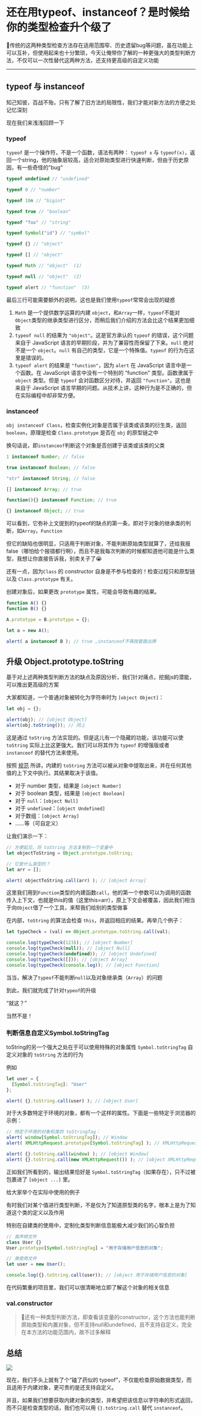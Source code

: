 # 还在用typeof、instanceof？是时候给你的类型检查升个级了

🎲传统的这两种类型检查方法存在适用范围窄、历史遗留bug等问题，虽在功能上可以互补，但使用起来也十分繁琐，今天让俺带你了解的一种更强大的类型判断方法，不仅可以一次性替代这两种方法，还支持更高级的自定义功能

***

## typeof 与 instanceof

知己知彼，百战不殆，只有了解了旧方法的局限性，我们才能对新方法的方便之处记忆深刻

现在我们来浅浅回顾一下

### typeof

`typeof` 是一个操作符，不是一个函数，语法有两种： `typeof x` 与 `typeof(x)`，返回一个string，他的抽象层较高，适合对原始类型进行快速判断，但由于历史原因，有一些奇怪的"bug"

```javascript
typeof undefined // "undefined"

typeof 0 // "number"

typeof 10n // "bigint"

typeof true // "boolean"

typeof "foo" // "string"

typeof Symbol("id") // "symbol"

typeof {} // "object"  

typeof [] // "object"  

typeof Math // "object"  (1)

typeof null // "object"  (2)

typeof alert // "function"  (3)
```

最后三行可能需要额外的说明，这也是我们使用`typeof`常常会出现的疑惑

1.  `Math` 是一个提供数学运算的内建 `object`，和`Array`一样，`typeof`不能对`Object`类型的继承类型进行区分，而稍后我们介绍的方法会比这个结果更加细致
2.  `typeof null` 的结果为 `"object"`。这是官方承认的 `typeof` 的错误，这个问题来自于 JavaScript 语言的早期阶段，并为了兼容性而保留了下来。`null` 绝对不是一个 `object`。`null` 有自己的类型，它是一个特殊值。`typeof` 的行为在这里是错误的。
3.  `typeof alert` 的结果是 `"function"`，因为 `alert` 在 JavaScript 语言中是一个函数。在 JavaScript 语言中没有一个特别的 “function” 类型。函数隶属于 `object` 类型。但是 `typeof` 会对函数区分对待，并返回 `"function"`。这也是来自于 JavaScript 语言早期的问题。从技术上讲，这种行为是不正确的，但在实际编程中却非常方便。

### instanceof

`obj instanceof Class`，检查实例化对象是否属于该类或该类的衍生类，返回`boolean`，原理是检查 `Class.prototype` 是否在 `obj` 的原型链之中

换句话说，即`instanceof`判断这个对象是否创建于该类或该类的父类

```javascript
1 instanceof Number; // false

true instanceof Boolean; // false

"str" instanceof String; // false

[] instanceof Array; // true

function(){} instanceof Function; // true

{} instanceof Object; // true

```

可以看到，它弥补上文提到的typeof的缺点的第一条，即对于对象的继承类的判断，如`Array`，`Function`

但它的缺陷也很明显，只适用于判断对象，不能判断原始类型就算了，还给我报false（哪怕给个报错都行啊），而且不是我每次判断的时候都知道他可能是什么类型，我想让你直接告诉我，别卖关子了😭

还有一点，因为`Class` 的 constructor 自身是不参与检查的！检查过程只和原型链以及 `Class.prototype` 有关。

创建对象后，如果更改 `prototype` 属性，可能会导致有趣的结果。

```javascript
function A() {}
function B() {}

A.prototype = B.prototype = {};

let a = new A();

alert( a instanceof B ); // true ,instanceof不再按套路出牌
```

## 升级 Object.prototype.toString

基于对上述两种类型判断方法的缺点及原因分析，我们针对痛点，挖掘js的潜能，可以推出更高级的方案

大家都知道，一个普通对象被转化为字符串时为 `[object Object]`：

```javascript
let obj = {};

alert(obj); // [object Object]
alert(obj.toString()); // 同上
```

这是通过 `toString` 方法实现的。但是这儿有一个隐藏的功能，该功能可以使 `toString` 实际上比这更强大。我们可以将其作为 `typeof` 的增强版或者 `instanceof` 的替代方法来使用。

按照 [规范](https://tc39.github.io/ecma262/#sec-object.prototype.tostring "规范") 所讲，内建的 `toString` 方法可以被从对象中提取出来，并在任何其他值的上下文中执行。其结果取决于该值。

-   对于 number 类型，结果是 `[object Number]`
-   对于 boolean 类型，结果是 `[object Boolean]`
-   对于 `null`：`[object Null]`
-   对于 `undefined`：`[object Undefined]`
-   对于数组：`[object Array]`
-   ……等（可自定义）

让我们演示一下：

```javascript
// 方便起见，将 toString 方法复制到一个变量中
let objectToString = Object.prototype.toString;

// 它是什么类型的？
let arr = [];

alert( objectToString.call(arr) ); // [object Array]
```

这里我们用到`Function`类型的内建函数`call`，他的第一个参数可以为调用的函数传入上下文，也就是this的值（这里this=arr），原上下文会被覆盖，因此我们相当于向`Object`借了一个工具，来帮我们给别的类型做事

在内部，`toString` 的算法会检查 `this`，并返回相应的结果。再举几个例子：

```javascript
let typeCheck = (val) => Object.prototype.toString.call(val);

console.log(typeCheck(123)); // [object Number]
console.log(typeCheck(null)); // [object Null]
console.log(typeCheck(undefined)); // [object Undefined]
console.log(typeCheck([])); // [object Array]
console.log(typeCheck(console.log)); // [object Function]

```

当当，解决了`typeof`不能判断`null`以及对象继承类（`Array`）的问题

到此，我们就完成了针对`typeof`的升级

“就这？”

当然不是！

### 判断信息自定义Symbol.toStringTag

toString的另一个强大之处在于可以使用特殊的对象属性 `Symbol.toStringTag` 自定义对象的 `toString` 方法的行为

例如

```javascript
let user = {
  [Symbol.toStringTag]: "User"
};

alert( {}.toString.call(user) ); // [object User]
```

对于大多数特定于环境的对象，都有一个这样的属性。下面是一些特定于浏览器的示例：

```javascript
// 特定于环境的对象和类的 toStringTag：
alert( window[Symbol.toStringTag]); // Window
alert( XMLHttpRequest.prototype[Symbol.toStringTag] ); // XMLHttpRequest

alert( {}.toString.call(window) ); // [object Window]
alert( {}.toString.call(new XMLHttpRequest()) ); // [object XMLHttpRequest]
```

正如我们所看到的，输出结果恰好是 `Symbol.toStringTag`（如果存在），只不过被包裹进了 `[object ...]` 里。

给大家举个在实际中使用的例子

有时我们对某个值进行类型判断，不是仅为了知道原型类的名字，根本上是为了知道这个类的定义以及作用

特别在自建类的使用中，定制化类型判断信息能极大减少我们的心智负担

```javascript
// 类声明文件
class User {}
User.prototype[Symbol.toStringTag] = "用于存储用户信息的对象";

// 类使用文件
let user = new User();

console.log({}.toString.call(user)); // [object 用于存储用户信息的对象]

```

在代码繁重的项目里，我们可以很清晰地立即了解这个对象的相关信息

### val.constructor

> 🐆还有一种类型判断方法，即查看该变量的constructor，这个方法也能判断原始类型和内置对象，但不支持null和undefined，且不支持自定义，完全在本方法的功能范围内，故不过多解释

## 总结

![](image/image_VadAkzq8gf.png)

现在，我们手头上就有了个“磕了药似的 typeof”，不仅能检查原始数据类型，而且适用于内建对象，更可贵的是还支持自定义。

并且，如果我们想要获取内建对象的类型，并希望把该信息以字符串的形式返回，而不只是检查类型的话，我们也可以用 `{}.toString.call` 替代 `instanceof`。


